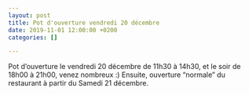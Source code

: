 ```yaml
---
layout: post
title: Pot d'ouverture vendredi 20 décembre
date: 2019-11-01 12:00:00 +0200
categories: []

---
```

Pot d’ouverture le vendredi 20 décembre de 11h30 à 14h30, et le soir de 18h00 à 21h00, venez nombreux :)
Ensuite, ouverture “normale” du restaurant à partir du Samedi 21 décembre.
